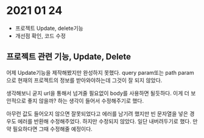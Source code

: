 # 2021 01 24
* 프로젝트 Update, delete기능 
* 개선점 확인, 코드 수정

## 프로젝트 관련 기능, Update, Delete
어제 Update기능을 제작해봤지만 완성하지 못했다. query param또는 path param으로 현재의 프로젝트의 정보를 받아와야하는데 그것이 잘 되지 않았다.

생각해보니 굳지 url을 통해서 넘겨줄 필요없이 body를 사용하면 될듯하다. 이게 더 보안적으로 좋지 않을까? 하는 생각이 들어서 수정해주기로 했다. 

아무런 값도 들어오지 않으면 잘못되었다고 에러를 남기려 했지만 빈 문자열을 넣은 경우도 에러를 반환해 수정해주었다. 하지만 수정되지 않았다. 일단 내버려두기로 했다. 만약 필요하다면 그때 수정해줄 예정이다.